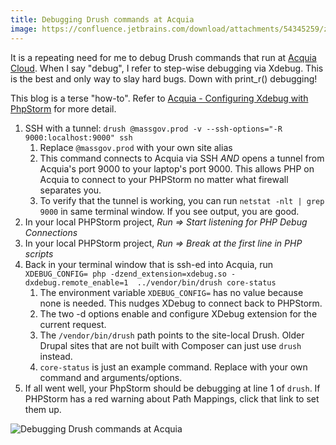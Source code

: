 ```yaml
---
title: Debugging Drush commands at Acquia
image: https://confluence.jetbrains.com/download/attachments/54345259/zend_server_tutorial_18.png?version=1&modificationDate=1410292135000&api=v2
---
```

It is a repeating need for me to debug Drush commands that run at [Acquia Cloud](https://www.acquia.com/products-services/acquia-cloud). When I say "debug", I refer to step-wise debugging via Xdebug. This is the best and only way to slay hard bugs. Down with print_r() debugging! 

This blog is a terse "how-to". Refer to [Acquia - Configuring Xdebug with PhpStorm](https://docs.acquia.com/article/configuring-xdebug-phpstorm) for more detail.

1. SSH with a tunnel: `drush @massgov.prod -v --ssh-options="-R 9000:localhost:9000" ssh`
    1. Replace `@massgov.prod` with your own site alias
    1. This command connects to Acquia via SSH *AND* opens a tunnel from Acquia's port 9000 to your laptop's port 9000. This allows PHP on Acquia to connect to your PHPStorm no matter what firewall separates you.
    1. To verify that the tunnel is working, you can run `netstat -nlt | grep 9000` in same terminal window. If you see output, you are good.
1. In your local PHPStorm project, _Run => Start listening for PHP Debug Connections_
1. In your local PHPStorm project, _Run => Break at the first line in PHP scripts_
1. Back in your terminal window that is ssh-ed into Acquia, run `XDEBUG_CONFIG= php -dzend_extension=xdebug.so -dxdebug.remote_enable=1  ../vendor/bin/drush core-status`
    1. The environment variable `XDEBUG_CONFIG=` has no value because none is needed. This nudges XDebug to connect back to PHPStorm.
    1. The two -d options enable and configure XDebug extension for the current request.
    1. The `/vendor/bin/drush` path points to the site-local Drush. Older Drupal sites that are not built with Composer can just use `drush` instead.
    1. `core-status` is just an example command. Replace with your own command and arguments/options.
1. If all went well, your PhpStorm should be debugging at line 1 of `drush`. If PHPStorm has a red warning about Path Mappings, click that link to set them up.   
    
![Debugging Drush commands at Acquia](https://confluence.jetbrains.com/download/attachments/54345259/zend_server_tutorial_18.png?version=1&modificationDate=1410292135000&api=v2) 
 
